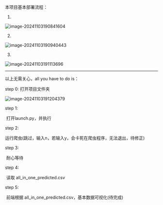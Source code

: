 本项目基本部署流程：

1.
![image-20241103190841604](https://github.com/user-attachments/assets/2e021032-4152-4c06-b4bd-c4b3b28ad7bd)

2.
![image-20241103190940443](https://github.com/user-attachments/assets/53b4a586-fff8-465d-8d1a-425d4221e5cc)

3.
![image-20241103191113696](https://github.com/user-attachments/assets/1baa6214-fc1d-4260-9045-98b393338e3c)



---

以上无需关心，all you have to do is：

step 0: 打开项目文件夹

![image-20241103191204379](https://github.com/user-attachments/assets/ad3d96f2-11e7-4e60-be1c-7615997b248a)

step 1: 

​	打开launch.py，并执行

step 2: 

​	运行爬虫(跳过，输入n，若输入y，会卡死在爬虫程序，无法退出，待修正)

step 3: 

​	耐心等待

step 4: 

​	读取 all_in_one_predicted.csv

step 5: 

​	前端根据 all_in_one_predicted.csv，基本数据可视化(待完成)
